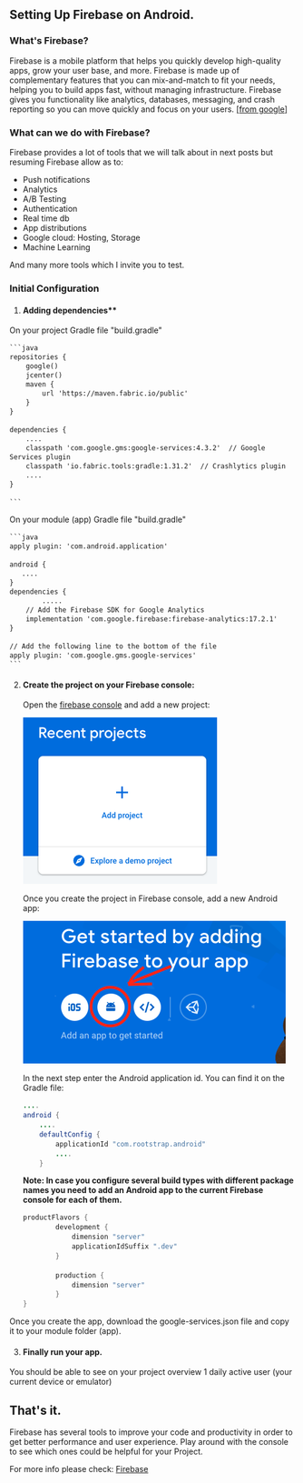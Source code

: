 
## Setting Up Firebase on Android.
### What's Firebase?

Firebase is a mobile platform that helps you quickly develop high-quality apps, grow your user base, and more. Firebase is made up of complementary features that you can mix-and-match to fit your needs, helping you to build apps fast, without managing infrastructure. Firebase gives you functionality like analytics, databases, messaging, and crash reporting so you can move quickly and focus on your users. [[from google]](https://developer.android.com/studio/write/firebase)

### What can we do with Firebase?

Firebase provides a lot of tools that we will talk about in next posts but resuming Firebase allow as to:
- Push notifications
- Analytics
- A/B Testing
- Authentication
- Real time db
- App distributions
- Google cloud: Hosting, Storage
- Machine Learning

And many more tools which I invite you to test.

### Initial Configuration

1. #### Adding dependencies**

On your project  Gradle file "build.gradle"

    ```java
    repositories {
        google()
        jcenter()
        maven {
            url 'https://maven.fabric.io/public'
        }
    }

    dependencies {
    	....        
        classpath 'com.google.gms:google-services:4.3.2'  // Google Services plugin
        classpath 'io.fabric.tools:gradle:1.31.2'  // Crashlytics plugin
    	....
    }

    ```

On your module (app) Gradle file "build.gradle"

    ```java
    apply plugin: 'com.android.application'

    android {
       ....
    }
    dependencies {
    		.....
        // Add the Firebase SDK for Google Analytics
        implementation 'com.google.firebase:firebase-analytics:17.2.1'
    }

    // Add the following line to the bottom of the file
    apply plugin: 'com.google.gms.google-services'
    ```

2. #### Create the project on your Firebase console:

    Open the [firebase console](https://console.firebase.google.com/) and add a new project:

    ![Add firebase](images/fb1.png)

    Once you create the project in Firebase console, add a new Android app:

    ![Add android plattform](images/fb2.png)

    In the next step enter the Android application id. You can find it on the Gradle file:

    ```java
    ....
    android {
        ....
        defaultConfig {
            applicationId "com.rootstrap.android"
    		....
        }    
    ```

    **Note: In case you configure several build types with different package names you need to add an Android app to the current Firebase console for each of them.**

    ```java
    productFlavors {
            development {
                dimension "server"
                applicationIdSuffix ".dev"
            }

            production {
                dimension "server"
            }
    }
    ```

Once you create the app, download the google-services.json file and copy it to your module folder (app).

3. #### Finally run your app.
You should be able to see on your project overview 1 daily active user (your current device or emulator)

## That's it.

Firebase has several tools to improve your code and productivity in order to get better performance and user experience. Play around with the console to see which ones could be helpful for your Project.

For more info please check:
[Firebase](https://firebase.google.com/)
